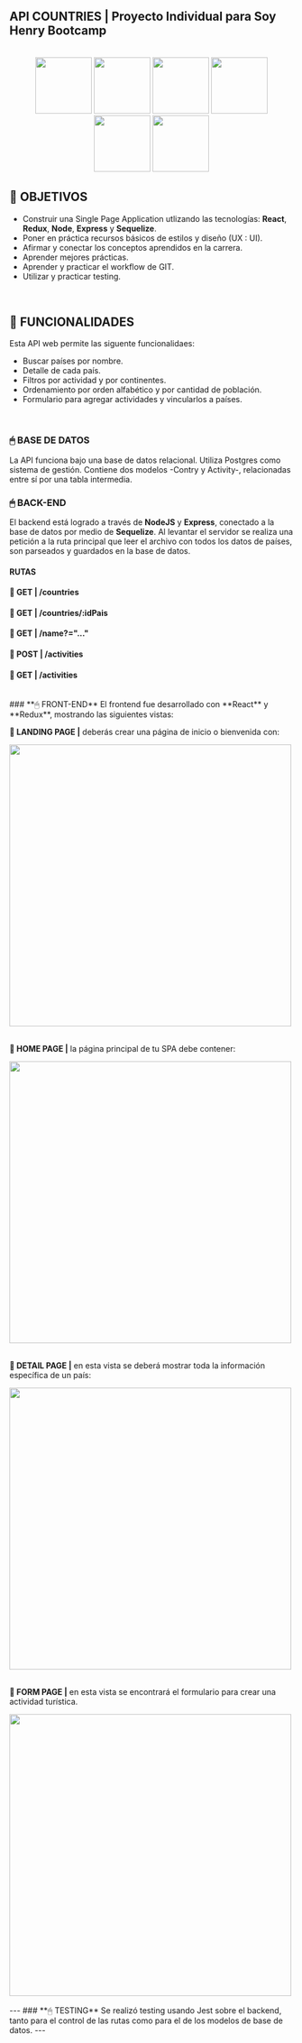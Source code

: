 ## **API COUNTRIES** | Proyecto Individual para Soy Henry Bootcamp
<div style="text-align: center">
<br/>
<img src="https://github.com/cerramaximiliano/cr-pi-countries/assets/65555679/d09d1d18-ad88-427b-ab66-aafb380b7a3f" width="100">
<img src="https://github.com/cerramaximiliano/cr-pi-countries/assets/65555679/b05fe861-1dfd-4fa5-be04-845b252f7e8f" width="100">
<img src="https://github.com/cerramaximiliano/cr-pi-countries/assets/65555679/4acd46af-58a8-43b7-bf6b-f1f153c5bec2" width="100">
<img src="https://github.com/cerramaximiliano/cr-pi-countries/assets/65555679/4b007a4f-874f-414d-948f-87af4b8f0e5e" width="100">
<img src="https://github.com/cerramaximiliano/cr-pi-countries/assets/65555679/74f1d36e-eca7-4e03-9554-6f1543ef147d" width="100">
<img src="https://github.com/cerramaximiliano/cr-pi-countries/assets/65555679/570ebe91-ead6-4935-b46e-79e1462abb21" width="100">
</div>

## **📌 OBJETIVOS**
-  Construir una Single Page Application utlizando las tecnologías: **React**, **Redux**, **Node**, **Express** y **Sequelize**.
-  Poner en práctica recursos básicos de estilos y diseño (UX : UI).
-  Afirmar y conectar los conceptos aprendidos en la carrera.
-  Aprender mejores prácticas.
-  Aprender y practicar el workflow de GIT.
-  Utilizar y practicar testing.
<br />

## **📖 FUNCIONALIDADES**
Esta API web permite las siguente funcionalidaes:
-  Buscar países por nombre.
-  Detalle de cada país.
-  Filtros por actividad y por continentes.
-  Ordenamiento por orden alfabético y por cantidad de población.
-  Formulario para agregar actividades y vincularlos a países.
<br />


### **🖱 BASE DE DATOS**
La API funciona bajo una base de datos relacional. Utiliza Postgres como sistema de gestión.
Contiene dos modelos -Contry y Activity-, relacionadas entre sí por una tabla intermedia.

### **🖱 BACK-END**
El backend está logrado a través de **NodeJS** y **Express**, conectado a la base de datos por medio de **Sequelize**.
Al levantar el servidor se realiza una petición a la ruta principal que leer el archivo con todos los datos de países, son parseados y guardados en la base de datos.
#### **RUTAS**
#### **📍 GET | /countries**
#### **📍 GET | /countries/:idPais**
#### **📍 GET | /name?="..."**
#### **📍 POST | /activities**
#### **📍 GET | /activities**
<br />
### **🖱 FRONT-END**
El frontend fue desarrollado con **React** y **Redux**, mostrando las siguientes vistas:

**📍 LANDING PAGE |** deberás crear una página de inicio o bienvenida con:
<div>
<img src="https://github.com/cerramaximiliano/cr-pi-countries/assets/65555679/deafb2d3-0da2-47b3-8fc2-7770afc9ccd6" width="500">
</div>

<br />

**📍 HOME PAGE |** la página principal de tu SPA debe contener:
<div>
<img src="https://github.com/cerramaximiliano/cr-pi-countries/assets/65555679/f0ce98d4-c6b6-42a7-9c40-29c22662e99e" width="500">
</div>

<br />

**📍 DETAIL PAGE |** en esta vista se deberá mostrar toda la información específica de un país:
<div>
	<img src="https://github.com/cerramaximiliano/cr-pi-countries/assets/65555679/5b72dc2c-358a-4b39-8756-558fb1d823c3" width="500">
</div>
<br />

**📍 FORM PAGE |** en esta vista se encontrará el formulario para crear una actividad turística.
<div>
	<img src="https://github.com/cerramaximiliano/cr-pi-countries/assets/65555679/8d0c70df-c7fd-4904-b4d5-5c7802787af9" width="500">
</div>
<br />
---
### **🖱 TESTING**
Se realizó testing usando Jest sobre el backend, tanto para el control de las rutas como para el de los modelos de base de datos.
---

<br />
